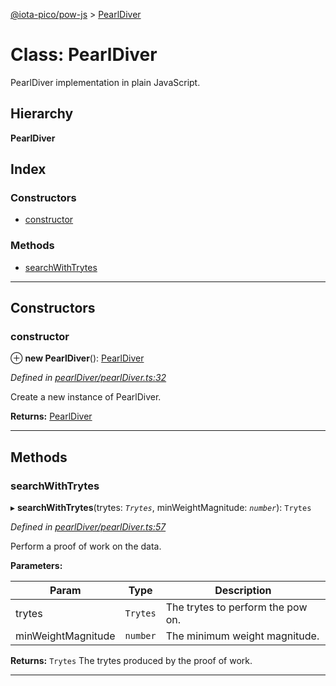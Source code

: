 [@iota-pico/pow-js](../README.md) > [PearlDiver](../classes/pearldiver.md)

# Class: PearlDiver

PearlDiver implementation in plain JavaScript.

## Hierarchy

**PearlDiver**

## Index

### Constructors

* [constructor](pearldiver.md#constructor)

### Methods

* [searchWithTrytes](pearldiver.md#searchwithtrytes)

---

## Constructors

<a id="constructor"></a>

###  constructor

⊕ **new PearlDiver**(): [PearlDiver](pearldiver.md)

*Defined in [pearlDiver/pearlDiver.ts:32](https://github.com/iota-pico/pow-js/blob/ce7df08/src/pearlDiver/pearlDiver.ts#L32)*

Create a new instance of PearlDiver.

**Returns:** [PearlDiver](pearldiver.md)

___

## Methods

<a id="searchwithtrytes"></a>

###  searchWithTrytes

▸ **searchWithTrytes**(trytes: *`Trytes`*, minWeightMagnitude: *`number`*): `Trytes`

*Defined in [pearlDiver/pearlDiver.ts:57](https://github.com/iota-pico/pow-js/blob/ce7df08/src/pearlDiver/pearlDiver.ts#L57)*

Perform a proof of work on the data.

**Parameters:**

| Param | Type | Description |
| ------ | ------ | ------ |
| trytes | `Trytes` |  The trytes to perform the pow on. |
| minWeightMagnitude | `number` |  The minimum weight magnitude. |

**Returns:** `Trytes`
The trytes produced by the proof of work.

___

